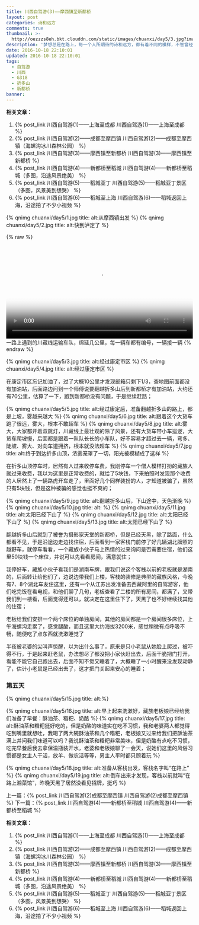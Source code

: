 ```yaml
---
title: 川西自驾游(3)——摩西镇至新都桥
layout: post
categories: 诗和远方
comments: true
thumbnail: >-
  http://oezzzs8eh.bkt.clouddn.com/static/images/chuanxi/day5/3.jpg?imageView2/2/w/600/
description: '梦想总是在路上，每一个人所期待的诗和远方，都有着不同的模样，不管曾经怎样的心生向往，都不如此刻启程前往；'
date: 2016-10-18 22:10:01
updated: 2016-10-18 22:10:01
tags: 
  - 自驾游
  - 川西
  - G318
  - 折多山
  - 新都桥
banner:
---
```



**相关文章：**
1. {% post_link 川西自驾游(1)——上海至成都 川西自驾游(1)——上海至成都 %}
2. {% post_link 川西自驾游(2)——成都至摩西镇 川西自驾游(2)——成都至摩西镇（海螺沟冰川森林公园） %}
3. {% post_link 川西自驾游(3)——摩西镇至新都桥 川西自驾游(3)——摩西镇至新都桥 %}
4. {% post_link 川西自驾游(4)——新都桥至稻城 川西自驾游(4)——新都桥至稻城（多图，沿途风景绝美） %}
5. {% post_link 川西自驾游(5)——稻城亚丁 川西自驾游(5)——稻城亚丁景区（多图，风景美到想哭） %}
6. {% post_link 川西自驾游(6)——稻城至上海 川西自驾游(6)——稻城返回上海，沿途拍了不少小视频 %}

{% qnimg chuanxi/day5/1.jpg title: alt:从摩西镇出发 %}
{% qnimg chuanxi/day5/2.jpg title: alt:快到泸定了 %}


{% raw %}
<div class="video">
    <a href="javascript:void(0);" class="btn-play"></a>
    <video width="100%" controls="" src="http://oezzzs8eh.bkt.clouddn.com/static/images/chuanxi/day5/20160929_032304.mp4" poster="http://oezzzs8eh.bkt.clouddn.com/static/images/chuanxi/day5/20160929_032304.mp4.png"></video>
</div>
<span class="caption">一路上遇到的川藏线运输车队，绵延几公里，每一辆车都有编号，一辆接一辆</span>
{% endraw %}

{% qnimg chuanxi/day5/3.jpg title: alt:经过康定市区 %}
{% qnimg chuanxi/day5/4.jpg title: alt:经过康定市区 %}

在康定市区忘记加油了，过了大概10公里才发现邮箱只剩下1/3，查地图前面都没有加油站，后面路边问到一个师傅说要翻越折多山后到新都桥才有加油站，大约还有70公里，估算了一下，跑到新都桥没有问题，于是继续赶路；

{% qnimg chuanxi/day5/5.jpg title: alt:经过康定后，准备翻越折多山的路上，都是上坡，雾越来越大 %}
{% qnimg chuanxi/day5/6.jpg title: alt:跟着这个大货车跑了很远，雾大，根本不敢超车 %}
{% qnimg chuanxi/day5/8.jpg title: alt:雾大，大家都开着双跳灯，川藏线上最壮观的除了风景，还有大货车带小车巡逻，大货车爬坡慢，后面都是跟着一队队长长的小车队，好不容易才超过去一辆，弯多、陡坡、雾大、对向车道拥挤，根本就没法超车 %}
{% qnimg chuanxi/day5/7.jpg title: alt:终于到达折多山顶，浓雾笼罩了一切，阳光被模糊成了这样 %}

在折多山顶停车时，居然有人过来收停车费，我刚停车一个僧人模样打扮的藏族人就过来收费，我以为这里是正常收费的，就给了5块钱，下来拍照时发现那个收费的人居然上了一辆路虎开车走了，里面好几个同样装扮的人，才知道被骗了，虽然只有5块钱，但是这种被骗的感觉也挺不爽的；

{% qnimg chuanxi/day5/9.jpg title: alt:翻越折多山后，下山途中，天色渐晚 %}
{% qnimg chuanxi/day5/10.jpg title: alt: %}
{% qnimg chuanxi/day5/11.jpg title: alt:太阳已经下山了 %}
{% qnimg chuanxi/day5/12.jpg title: alt:太阳已经下山了 %}
{% qnimg chuanxi/day5/13.jpg title: alt:太阳已经下山了 %}

翻越折多山后就到了被誉为摄影家天堂的新都桥，但是已经天黑，除了路面，什么都看不见，于是沿途边走边找住宿，后面看到一家客栈门前停了好几辆湖北牌照的越野车，就停车看看，一个藏族小伙子马上热情的过来询问是否需要住宿，他们这里50块钱一个床位，并说可以先看看房间，满意就住；

我停好车，藏族小伙子看我们是湖南车牌，跟我们说这个客栈以前的老板就是湖南的，后面转让给他们了，边说边带我们上楼，客栈的装修是典型的藏族风格，今晚有7、8个湖北车友住这里，还有一个从江苏出发准备去西藏阿里的自驾游客，他们吃完饭在看电视，和他们聊了几句，老板查看了二楼的所有房间，都满了，又带我们到一楼看，后面觉得还可以，就决定在这里住下了，天黑了也不好继续找其他的住宿；

老板给我们安排一个两个床位的单独房间，其他的房间都是一个房间很多床位，上午海螺沟走累了，感觉腿酸，而且这里大约海拔3200米，感觉稍微有点呼吸不畅，随便吃了点东西就洗漱睡觉了

半夜被老婆的尖叫声惊醒，以为出什么事了，原来是只小老鼠从她脸上爬过，被吓得不行，于是起来赶老鼠，办法想尽了都没把小家伙赶出去，后面干脆把门打开，看能不能它自己跑出去，后面不知不觉又睡着了，大概睡了一小时醒来没发现动静了，估计小老鼠是已经出去了，这才把门关起来安心的睡着；

### 第五天

{% qnimg chuanxi/day5/15.jpg title: alt:%}

{% qnimg chuanxi/day5/16.jpg title: alt:早上起来洗漱好，藏族老板娘已经给我们准备了早餐：酥油茶、糌粑、奶酪 %}
{% qnimg chuanxi/day5/17.jpg title: alt:酥油茶和糌粑挺好吃的，但是奶酪的味道实在吃不习惯，我和老婆两人都觉得吃到嘴里就想吐，我喝了两大碗酥油茶和几个糌粑，老板娘又过来给我们把酥油茶满上并问我们味道可以吗？我说酥油茶和糌粑非常美味，但是奶酪有点吃不习惯，吃完早餐后我去拿保温瓶装开水，老婆和老板娘聊了一会天，说她们这里的风俗习惯都是女主人干活，放羊、做农活等等，男主人平时都只顾着玩 %}

{% qnimg chuanxi/day5/18.jpg title: alt:准备从客栈出发，客栈名字叫“在路上” %}
{% qnimg chuanxi/day5/19.jpg title: alt:倒车出来才发现，客栈以前就叫“在路上湘菜馆”，昨晚天黑了居然没看见招牌，挺巧 %}

上一篇：{% post_link 川西自驾游(2)成都至摩西镇 川西自驾游(2)成都至摩西镇 %}
下一篇：{% post_link 川西自驾游(4)——新都桥至稻城 川西自驾游(4)——新都桥至稻城 %}


**相关文章：**
1. {% post_link 川西自驾游(1)——上海至成都 川西自驾游(1)——上海至成都 %}
2. {% post_link 川西自驾游(2)——成都至摩西镇 川西自驾游(2)——成都至摩西镇（海螺沟冰川森林公园） %}
3. {% post_link 川西自驾游(3)——摩西镇至新都桥 川西自驾游(3)——摩西镇至新都桥 %}
4. {% post_link 川西自驾游(4)——新都桥至稻城 川西自驾游(4)——新都桥至稻城（多图，沿途风景绝美） %}
5. {% post_link 川西自驾游(5)——稻城亚丁 川西自驾游(5)——稻城亚丁景区（多图，风景美到想哭） %}
6. {% post_link 川西自驾游(6)——稻城至上海 川西自驾游(6)——稻城返回上海，沿途拍了不少小视频 %}

